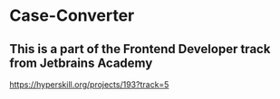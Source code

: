 # Case-Converter
 This is a part of the Frontend Developer track from Jetbrains Academy
 ---------------------------------------------------------------------
 https://hyperskill.org/projects/193?track=5

